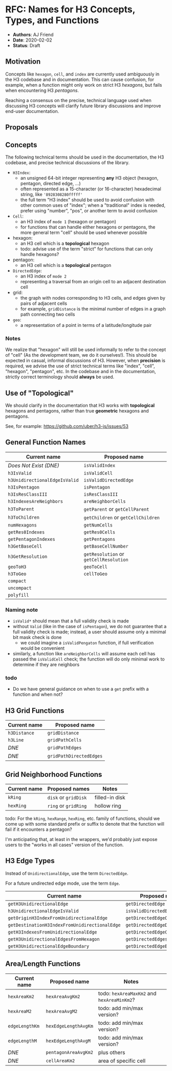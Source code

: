 # RFC: Names for H3 Concepts, Types, and Functions

- **Authors**: AJ Friend
- **Date**: 2020-02-02
- **Status**: Draft

## Motivation

Concepts like `hexagon`, `cell`, and `index` are currently used ambiguously in the H3 codebase and in documentation.
This can cause confusion, for example, when a function might only work on strict H3 *hexagons*, but fails when encountering H3 *pentagons*.

Reaching a consensus on the precise, technical language used when discussing H3 concepts will clarify future library discussions and improve end-user documentation.

## Proposals

## Concepts

The following technical terms should be used in the documentation, the H3 codebase, and precise technical discussions of the library.

- `H3Index`:
    - an unsigned 64-bit integer representing **any** H3 object (hexagon, pentagon, directed edge, ...)
    - often represented as a 15-character (or 16-character) hexadecimal string, like `'8928308280fffff'`
    - the full term "H3 index" should be used to avoid confusion with other common uses of "index"; when a "traditional" index is needed, prefer using "number", "pos", or another term to avoid confusion
- `Cell`:
    - an H3 index of `mode 1` (hexagon or pentagon)
    - for functions that can handle either hexagons or pentagons, the more general term "cell" should be used whenever possible
- hexagon:
    - an H3 cell which is a **topological** hexagon
    - todo: advise use of the term "strict" for functions that can only handle hexagons?
- pentagon:
    - an H3 cell which is a **topological** pentagon
- `DirectedEdge`:
    - an H3 index of `mode 2`
    - representing a traversal from an origin cell to an adjacent destination cell
- grid:
    - the graph with nodes corresponding to H3 cells, and edges given by pairs of adjacent cells
    - for example, `gridDistance` is the minimal number of edges in a graph path connecting two cells
- `geo`:
    - a representation of a point in terms of a latitude/longitude pair

### Notes

We realize that "hexagon" will still be used informally to refer to the concept of "cell" (As the development team, we do it ourselves!).
This should be expected in casual, informal discussions of H3.
However, when **precision** is required, we advise the use of strict technical terms like "index", "cell", "hexagon", "pentagon", etc.
In the codebase and in the documentation, strictly correct terminology should **always** be used.


## Use of "Topological"

We should clarify in the documentation that H3 works with **topological** hexagons and pentagons, rather than true **geometric** hexagons and pentagons.

See, for example: https://github.com/uber/h3-js/issues/53


## General Function Names

|          Current name         |             Proposed name              |
|-------------------------------|----------------------------------------|
| *Does Not Exist (DNE)*        | `isValidIndex`                         |
| `h3IsValid`                   | `isValidCell`                          |
| `h3UnidirectionalEdgeIsValid` | `isValidDirectedEdge`                  |
| `h3IsPentagon`                | `isPentagon`                           |
| `h3IsResClassIII`             | `isResClassIII`                        |
| `h3IndexesAreNeighbors`       | `areNeighborCells`                     |
| `h3ToParent`                  | `getParent` or `getCellParent`         |
| `h3ToChildren`                | `getChildren` or `getCellChildren`     |
| `numHexagons`                 | `getNumCells`                          |
| `getRes0Indexes`              | `getRes0Cells`                         |
| `getPentagonIndexes`          | `getPentagons`                         |
| `h3GetBaseCell`               | `getBaseCellNumber`                    |
| `h3GetResolution`             | `getResolution` or `getCellResolution` |
| `geoToH3`                     | `geoToCell`                            |
| `h3ToGeo`                     | `cellToGeo`                            |
| `compact`                     |                                        |
| `uncompact`                   |                                        |
| `polyfill`                    |                                        |


### Naming note

- `isValid*` should mean that a full validity check is made
- without `Valid` (like in the case of `isPentagon`), we do not guarantee
  that a full validity check is made; instead, a user should assume only a
  minimal bit mask check is done
    - we could imagine a `isValidPengaton` function, if full verification
      would be convenient
- similarly, a function like `areNeighborCells` will assume each cell
  has passed the `isValidCell` check; the function will do only minimal
  work to determine if they are neighbors

### todo
- Do we have general guidance on when to use a `get` prefix with a function and when not?


## H3 Grid Functions

| Current name |      Proposed name      |
|--------------|-------------------------|
| `h3Distance` | `gridDistance`          |
| `h3Line`     | `gridPathCells`         |
| *DNE*        | `gridPathEdges`         |
| *DNE*        | `gridPathDirectedEdges` |


## Grid Neighborhood Functions

| Current name |    Proposed names    |     Notes      |
|--------------|----------------------|----------------|
| `kRing`      | `disk` or `gridDisk` | filled-in disk |
| `hexRing`    | `ring` or `gridRing` | hollow ring    |


todo: For the `kRing`, `hexRange`, `hexRing`, etc. family of functions, should we come up with some standard prefix or suffix to denote that the function will fail if it encounters a pentagon?

I'm anticipating that, at least in the wrappers, we'd probably just expose users to the "works in all cases" version of the function.


## H3 Edge Types

Instead of `UnidirectionalEdge`, use the term `DirectedEdge`.

For a future undirected edge mode, use the term `Edge`.

|                  Current name                 |        Proposed name         |
|-----------------------------------------------|------------------------------|
| `getH3UnidirectionalEdge`                     | `getDirectedEdge`            |
| `h3UnidirectionalEdgeIsValid`                 | `isValidDirectedEdge`        |
| `getOriginH3IndexFromUnidirectionalEdge`      | `getDirectedEdgeOrigin`      |
| `getDestinationH3IndexFromUnidirectionalEdge` | `getDirectedEdgeDestination` |
| `getH3IndexesFromUnidirectionalEdge`          | `getDirectedEdgeCells`       |
| `getH3UnidirectionalEdgesFromHexagon`         | `getDirectedEdgesFromCell`   |
| `getH3UnidirectionalEdgeBoundary`             | `getDirectedEdgeBoundary`    |


## Area/Length Functions

|  Current name  |    Proposed name     |                   Notes                    |
|----------------|----------------------|--------------------------------------------|
| `hexAreaKm2`   | `hexAreaAvgKm2`      | todo: `hexAreaMaxKm2` and `hexAreaMinKm2`? |
| `hexAreaM2`    | `hexAreaAvgM2`       | todo: add min/max version?                 |
| `edgeLengthKm` | `hexEdgeLengthAvgKm` | todo: add min/max version?                 |
| `edgeLengthM`  | `hexEdgeLengthAvgM`  | todo: add min/max version?                 |
| *DNE*          | `pentagonAreaAvgKm2` | plus others                                |
| *DNE*          | `cellAreaKm2`        | area of specific cell                      |
